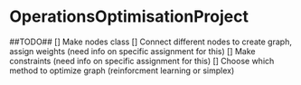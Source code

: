 # OperationsOptimisationProject

##TODO##
[] Make nodes class
[] Connect different nodes to create graph, assign weights (need info on specific assignment for this)
[] Make constraints (need info on specific assignment for this)
[] Choose which method to optimize graph (reinforcment learning or simplex)
